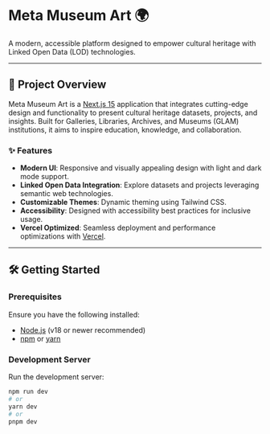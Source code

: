 # Meta Museum Art 🌍

A modern, accessible platform designed to empower cultural heritage with Linked Open Data (LOD) technologies.

---

## 🚀 Project Overview

Meta Museum Art is a [Next.js 15](https://nextjs.org/) application that integrates cutting-edge design and functionality to present cultural heritage datasets, projects, and insights. Built for Galleries, Libraries, Archives, and Museums (GLAM) institutions, it aims to inspire education, knowledge, and collaboration.

### ✨ Features

- **Modern UI**: Responsive and visually appealing design with light and dark mode support.
- **Linked Open Data Integration**: Explore datasets and projects leveraging semantic web technologies.
- **Customizable Themes**: Dynamic theming using Tailwind CSS.
- **Accessibility**: Designed with accessibility best practices for inclusive usage.
- **Vercel Optimized**: Seamless deployment and performance optimizations with [Vercel](https://vercel.com/).

---

## 🛠 Getting Started

### Prerequisites

Ensure you have the following installed:

- [Node.js](https://nodejs.org/) (v18 or newer recommended)
- [npm](https://www.npmjs.com/) or [yarn](https://yarnpkg.com/)

### Development Server

Run the development server:

```bash
npm run dev
# or
yarn dev
# or
pnpm dev
```
